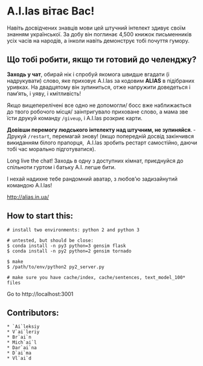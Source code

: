 # A.I.las вітає Вас!

Навіть досвідчених знавців мови цей штучний інтелект здивує своїм 
знанням української. За добу він поглинає 4,500 книжок письменників усіх 
часів на народів, а інколи навіть демонструє тобі почуття гумору.

## Що тобі робити, якщо ти готовий до челенджу?

**Заходь у чат**, обирай нік і спробуй якомога швидше вгадати (і
надрукувати) слово, яке приховує A.I.las за кодовим **ALIAS** в підібраних
уривках. На двадцятому він зупиниться, отже напружити доведеться
і пам’ять, і уяву, і кмітливість!

Якщо вищеперелічені все одно не допомогли/ босс вже наближається до 
твого робочого місця/ заінтригувало приховане слово, а мама зве їсти
друкуй команду ``/giveup``, і A.I.las розкриє карти. 

**Довівши перемогу людського інтелекту над штучним, не зупиняйся**.
­ Друкуй ``/restart``, перемагай знову! (якщо попередній досвід закінчився
викиданням білого прапорця, ­ A.I.las зробить рестарт самостійно, даючи
тобі час морально підготуватися).

Long live the chat! Заходь в одну з доступних кімнат, приєднуйся до
спільноти гуртом і батьку A.I. легше бити. 

І нехай надихне тебе рандомний аватар, з любов’ю задизайнутий командою
A.I.las!


http://alias.in.ua/



## How to start this:

    # install two environments: python 2 and python 3 

    # untested, but should be close:
    $ conda install -n py3 python=3 gensim flask
    $ conda install -n py2 python=2 gensim tornado

    $ make
    $ /path/to/env/python2 py2_server.py

    # make sure you have cache/index, cache/sentences, text_model_100* files

Go to http://localhost:3001


## Contributors:

    * `Ai`leksiy
    * V`ai`leriy
    * Br`ai`n
    * Mich`ai`l
    * Dar`ai`na
    * D`ai`ma
    * Vl`ai`d

